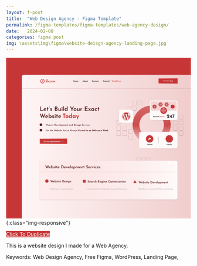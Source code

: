 ```yaml
---
layout: f-post
title:  "Web Design Agency - Figma Template"
permalink: /figma-templates/figma-templates/web-agency-design/
date:   2024-02-08
categories: figma post
img: \assets\img\figma\website-deisgn-agency-landing-page.jpg
---
```


![image-title-here](\assets\img\figma\website-deisgn-agency-landing-page.jpg){:class="img-responsive"}

<a style="color:#fff;background:#C73636;"
class="button" href="https://www.figma.com/community/file/1296574604709171974/site-builder-landing-page" target="_blank">Click To Duplicate</a>

This is a website design I made for a Web Agency.

Keywords: Web Design Agency, Free Figma, WordPress, Landing Page,